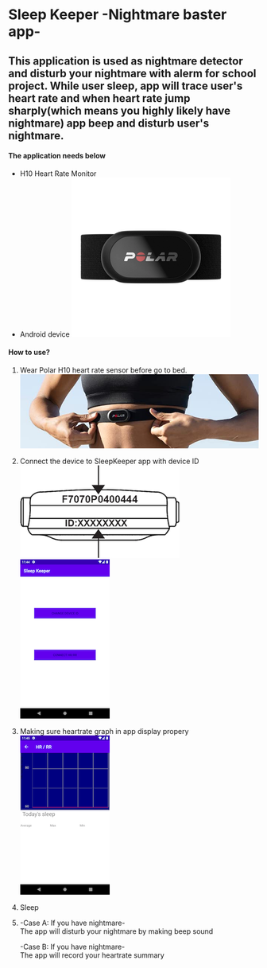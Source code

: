 # Sleep Keeper -Nightmare baster app-

## This application is used as nightmare detector and disturb your nightmare with alerm for school project. While user sleep, app will trace user's heart rate and when heart rate jump sharply(which means you highly likely have nightmare) app beep and disturb user's nightmare.

#### The application needs below

- H10 Heart Rate Monitor<Any Polar product will do>
- Android device
![polar](/image/polar.png)

#### How to use?

1. Wear Polar H10 heart rate sensor before go to bed.
![wear](/image/wear.jpg)
2. Connect the device to SleepKeeper app with device ID
![id](/image/id.png)
![ble](/image/ble.png)
3. Making sure heartrate graph in app display propery
![hr](/image/hr.png)
4. Sleep  
  
5. -Case A: If you have nightmare-<br/>
   The app will disturb your nightmare by making beep sound
  
   -Case B: If you have nightmare-<br/>
    The app will record your heartrate summary
